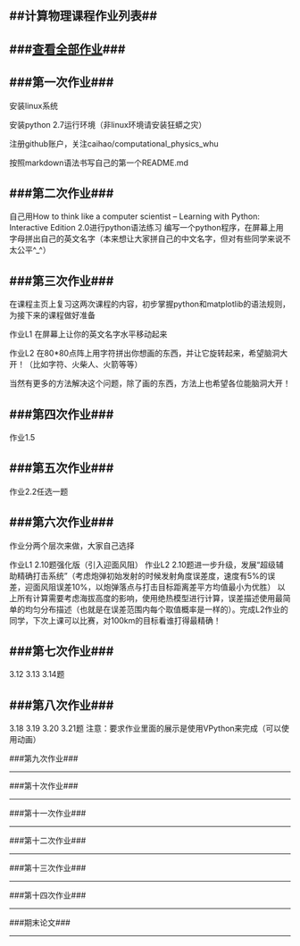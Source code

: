 ##计算物理课程作业列表##
----------
###[查看全部作业](https://github.com/hanshihao/compuational_physics_N2014301020016/blob/master/Homework.md)###
----------
###第一次作业###
----------
安装linux系统

安装python 2.7运行环境（非linux环境请安装狂蟒之灾）

注册github账户，关注caihao/computational_physics_whu

按照markdown语法书写自己的第一个README.md


###第二次作业###
----------
自己用How to think like a computer scientist – Learning with Python: Interactive Edition 2.0进行python语法练习
编写一个python程序，在屏幕上用字母拼出自己的英文名字（本来想让大家拼自己的中文名字，但对有些同学来说不太公平^_^）


###第三次作业###
----------
在课程主页上复习这两次课程的内容，初步掌握python和matplotlib的语法规则，为接下来的课程做好准备

作业L1 在屏幕上让你的英文名字水平移动起来

作业L2 在80*80点阵上用字符拼出你想画的东西，并让它旋转起来，希望脑洞大开！（比如字符、火柴人、火箭等等）

当然有更多的方法解决这个问题，除了画的东西，方法上也希望各位能脑洞大开！


###第四次作业###
----------
作业1.5

###第五次作业###
----------
作业2.2任选一题

###第六次作业###
----------
作业分两个层次来做，大家自己选择

作业L1 2.10题强化版（引入迎面风阻）
作业L2 2.10题进一步升级，发展“超级辅助精确打击系统”（考虑炮弹初始发射的时候发射角度误差度，速度有5%的误差，迎面风阻误差10%，以炮弹落点与打击目标距离差平方均值最小为优胜）
以上所有计算需要考虑海拔高度的影响，使用绝热模型进行计算，误差描述使用最简单的均匀分布描述（也就是在误差范围内每个取值概率是一样的）。完成L2作业的同学，下次上课可以比赛，对100km的目标看谁打得最精确！

###第七次作业###
----------
3.12 3.13 3.14题 

###第八次作业###
----------
3.18 3.19 3.20 3.21题 
注意：要求作业里面的展示是使用VPython来完成（可以使用动画）

###第九次作业###


----------


###第十次作业###


----------


###第十一次作业###


----------


###第十二次作业###


----------


###第十三次作业###


----------


###第十四次作业###


----------


###期末论文###


----------


